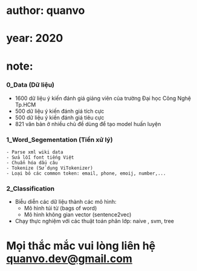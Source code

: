 # author: quanvo
# year: 2020
# note:
### 0_Data (Dữ liệu)
- 1600 dữ liệu ý kiến đánh giá giảng viên của trường Đại học Công Nghệ Tp.HCM
- 500 dữ liệu ý kiến đánh giá tích cực
- 500 dữ liệu ý kiến đánh giá tiêu cực
- 821 văn bản ở nhiều chủ đề dùng để tạo model huấn luyện

### 1_Word_Segementation (Tiền xử lý)
    - Parse xml wiki data
    - Sửa lỗi font tiếng Việt
    - Chuẩn hóa dấu câu
    - Tokenize (Sử dụng ViTokenizer)
    - Loại bỏ các common token: email, phone, emoij, number,...

### 2_Classification
  - Biễu diễn các dữ liệu thành các mô hình:
    + Mô hình túi từ (bags of word)
    + Mô hình không gian vector (sentence2vec)
  - Chạy thực nghiệm với các thuật toán phân lớp: naive , svm, tree


# Mọi thắc mắc vui lòng liên hệ quanvo.dev@gmail.com
